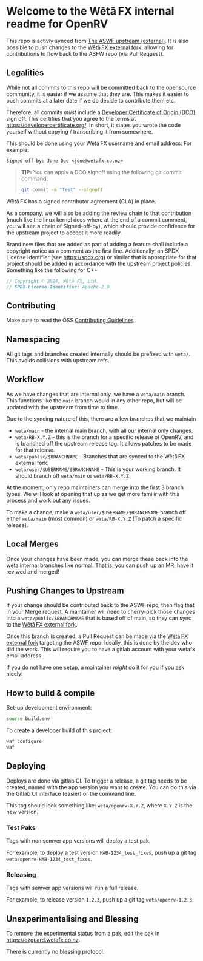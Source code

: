 # Welcome to the Wētā FX internal readme for OpenRV

This repo is activly synced from [The ASWF upstream (external)](https://github.com/AcademySoftwareFoundation/OpenRV). 
It is also possible to push changes to the [Wētā FX external fork](https://github.com/wetadigital/OpenRV), allowing 
for contributions to flow back to the ASFW repo (via Pull Request).


## Legalities

While not all commits to this repo will be committed back to the opensource community, it is easier if we assume that they are.
This makes it easier to push commits at a later date if we do decide to contribute them etc.

Therefore, all commits *must* include a  [Developer Certificate of Origin (DCO)](https://wiki.linuxfoundation.org/dco) 
sign off. This certifies that you agree to the terms at https://developercertificate.org/. In short, it states you wrote the code 
yourself without copying / transcribing it from somewhere.

This should be done using your Wētā FX username and email address:
For example:

`Signed-off-by: Jane Doe <jdoe@wetafx.co.nz>`

> **TIP:** You can apply a DCO signoff using the following git commit command:
> ```bash
> git commit -m "Test" --signoff
> ```

Wētā FX has a signed contributor agreement (CLA) in place.

As a company, we will also be adding the review chain to that contribution (much like the linux kernel does 
where at the end of a commit comment, you will see a chain of Signed-off-by), which should provide confidence for the 
upstream project to accept it more readily.

Brand new files that are added as part of adding a feature shall include a copyright notice as a comment as the first line. 
Additionally, an SPDX License Identifier (see https://spdx.org) or similar that is appropriate for that project should be 
added in accordance with the upstream project policies. Something like the following for C++

```c++
// Copyright © 2024, Wētā FX, Ltd.
// SPDX-License-Identifier: Apache-2.0
```


## Contributing

Make sure to read the OSS [Contributing Guidelines](CONTRIBUTING.md)


## Namespacing

All git tags and branches created internally should be prefixed with `weta/`. This avoids collisions with upstream refs.


## Workflow

As we have changes that are internal only, we have a `weta/main` branch. This 
functions like the `main` branch would in any other repo, but will be updated with the upstream from time to time.

Due to the syncing nature of this, there are a few branches that we maintain

* `weta/main` - the internal main branch, with all our internal only changes.
* `weta/RB-X.Y.Z` - this is the branch for a specific release of OpenRV, and is branched off the upstream release tag. It allows patches to be made for that release.
* `weta/public/$BRANCHNAME` - Branches that are synced to the Wētā FX external fork. 
* `weta/user/$USERNAME/$BRANCHNAME` - This is your working branch. It should branch off `weta/main` or `weta/RB-X.Y.Z`

At the moment, only repo maintainers can merge into the first 3 branch types. We will look at opening that up as we get more familir with this process and work out any issues.

To make a change, make a `weta/user/$USERNAME/$BRANCHNAME` branch off either `weta/main` (most common) or `weta/RB-X.Y.Z` (To patch a specific release).


## Local Merges

Once your changes have been made, you can merge these back into the weta internal branches like normal. That is, you can push up an MR, have it reviwed and merged!


## Pushing Changes to Upstream

If your change should be contributed back to the ASWF repo, then flag that in your Merge request. A maintainer will need to cherry-pick those changes into a `weta/public/$BRANCHNAME`
that is based off of main, so they can sync to the [Wētā FX external fork](https://github.com/wetadigital/OpenRV).

Once this branch is created, a Pull Request can be made via the [Wētā FX external fork](https://github.com/wetadigital/OpenRV) targeting the ASWF repo. Ideally, this is done by 
the dev who did the work. This will require you to have a gitlab account with your wetafx email address. 

If you do not have one setup, a maintainer _might_ do it for you if you ask nicely!


## How to build & compile

Set-up development environment:
```bash
source build.env
```

To create a developer build of this project:
```bash
waf configure
waf
```


## Deploying

Deploys are done via gitlab CI. To trigger a release, a git tag needs to be created, named with the app version you want
to create. You can do this via the Gitlab UI interface (easier) or the command line.

This tag should look something like: `weta/openrv-X.Y.Z`, where `X.Y.Z` is the new version.


### Test Paks

Tags with non semver app versions will deploy a test pak.

For example, to deploy a test version `HAB-1234_test_fixes`, push up a git tag `weta/openrv-HAB-1234_test_fixes`.


### Releasing

Tags with semver app versions will run a full release.

For example, to release version `1.2.3`, push up a git tag `weta/openrv-1.2.3`.


## Unexperimentalising and Blessing

To remove the experimental status from a pak, edit the pak in https://ozguard.wetafx.co.nz.

There is currently no blessing protocol.
